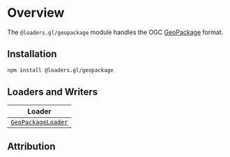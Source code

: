 # Overview

The `@loaders.gl/geopackage` module handles the OGC [GeoPackage](https://www.geopackage.org/) format.

## Installation

```bash
npm install @loaders.gl/geopackage
```

## Loaders and Writers

| Loader                                                                        |
| ----------------------------------------------------------------------------- |
| [`GeoPackageLoader`](modules/geopackage/docs/api-reference/geopackage-loader) |

## Attribution
